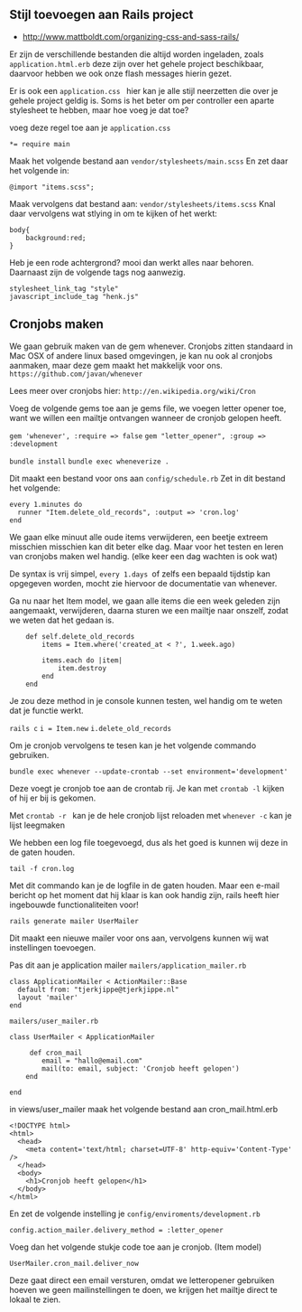 ## Stijl toevoegen aan Rails project

- http://www.mattboldt.com/organizing-css-and-sass-rails/

Er zijn de verschillende bestanden die altijd worden ingeladen, zoals `application.html.erb` deze zijn over het gehele project beschikbaar, daarvoor hebben we ook onze flash messages hierin gezet.

Er is ook een `application.css ` hier kan je alle stijl neerzetten die over je gehele project geldig is. Soms is het beter om per controller een aparte stylesheet te hebben, maar hoe voeg je dat toe?

voeg deze regel toe aan je `application.css` 
````
*= require main
````
Maak het volgende bestand aan `vendor/stylesheets/main.scss`
En zet daar het volgende in:

`@import "items.scss";`

Maak vervolgens dat bestand aan:  `vendor/stylesheets/items.scss`
Knal daar vervolgens wat stlying in om te kijken of het werkt:

````
body{
	background:red;
}
````

Heb je een rode achtergrond? mooi dan werkt alles naar behoren.
Daarnaast zijn de volgende tags nog aanwezig.

````
stylesheet_link_tag "style"
javascript_include_tag "henk.js"
````

## Cronjobs maken

We gaan gebruik maken van de gem whenever.
Cronjobs zitten standaard in Mac OSX of andere linux based omgevingen, je kan nu ook al cronjobs aanmaken, maar deze gem maakt het makkelijk voor ons.
`https://github.com/javan/whenever`

Lees meer over cronjobs hier:
`http://en.wikipedia.org/wiki/Cron`

Voeg de volgende gems toe aan je gems file, we voegen letter opener toe, want we willen een mailtje ontvangen wanneer de cronjob gelopen heeft.

`gem 'whenever', :require => false`
`gem "letter_opener", :group => :development`

`bundle install`
`bundle exec wheneverize .`

Dit maakt een bestand voor ons aan `config/schedule.rb`
Zet in dit bestand het volgende:

````
every 1.minutes do
  runner "Item.delete_old_records", :output => 'cron.log' 
end
````

We gaan elke minuut alle oude items verwijderen, een beetje extreem misschien misschien kan dit beter elke dag. Maar voor het testen en leren van cronjobs maken wel handig. (elke keer een dag wachten is ook wat)

De syntax is vrij simpel, `every 1.days `of zelfs een bepaald tijdstip kan opgegeven worden, mocht zie hiervoor de documentatie van whenever.

Ga nu naar het Item model, we gaan alle items die een week geleden zijn aangemaakt, verwijderen, daarna sturen we een mailtje naar onszelf, zodat we weten dat het gedaan is.

````
	def self.delete_old_records
		items = Item.where('created_at < ?', 1.week.ago)
	
		items.each do |item|
			item.destroy
		end
	end
````

Je zou deze method in je console kunnen testen, wel handig om te weten dat je functie werkt.

`rails c`
`i = Item.new`
`i.delete_old_records`

Om je cronjob vervolgens te tesen kan je het volgende commando gebruiken.

`bundle exec whenever --update-crontab --set environment='development'`

Deze voegt je cronjob toe aan de crontab rij.
Je kan met `crontab -l` kijken of hij er bij is gekomen.

Met `crontab -r ` kan je de hele cronjob lijst reloaden
met `whenever -c` kan je lijst leegmaken

We hebben een log file toegevoegd, dus als het goed is kunnen wij deze in de gaten houden.

`tail -f cron.log `

Met dit commando kan je de logfile in de gaten houden.
Maar een e-mail bericht op het moment dat hij klaar is kan ook handig zijn, rails heeft hier ingebouwde functionaliteiten voor!

`rails generate mailer UserMailer`

Dit maakt een nieuwe mailer voor ons aan, vervolgens kunnen wij wat instellingen toevoegen.

Pas dit aan je application mailer `mailers/application_mailer.rb`

````
class ApplicationMailer < ActionMailer::Base
  default from: "tjerkjippe@tjerkjippe.nl"
  layout 'mailer'
end
````

`mailers/user_mailer.rb`

````
class UserMailer < ApplicationMailer

	 def cron_mail
	 	email = "hallo@email.com"
    	mail(to: email, subject: 'Cronjob heeft gelopen')
  	end

end
````

in views/user_mailer maak het volgende bestand aan
cron_mail.html.erb

````
<!DOCTYPE html>
<html>
  <head>
    <meta content='text/html; charset=UTF-8' http-equiv='Content-Type' />
  </head>
  <body>
    <h1>Cronjob heeft gelopen</h1>
  </body>
</html>
````
En zet de volgende instelling je `config/enviroments/development.rb`

`config.action_mailer.delivery_method = :letter_opener`

Voeg dan het volgende stukje code toe aan je cronjob. (Item model)

`UserMailer.cron_mail.deliver_now`

Deze gaat direct een email versturen, omdat we letteropener gebruiken hoeven we geen mailinstellingen te doen, we krijgen het mailtje direct te lokaal te zien.

